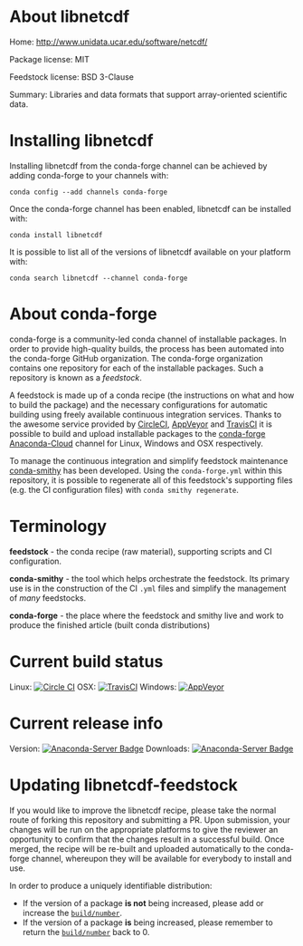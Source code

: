 About libnetcdf
===============

Home: http://www.unidata.ucar.edu/software/netcdf/

Package license: MIT

Feedstock license: BSD 3-Clause

Summary: Libraries and data formats that support array-oriented scientific data.



Installing libnetcdf
====================

Installing libnetcdf from the conda-forge channel can be achieved by adding conda-forge to your channels with:

```
conda config --add channels conda-forge
```

Once the conda-forge channel has been enabled, libnetcdf can be installed with:

```
conda install libnetcdf
```

It is possible to list all of the versions of libnetcdf available on your platform with:

```
conda search libnetcdf --channel conda-forge
```


About conda-forge
=================

conda-forge is a community-led conda channel of installable packages.
In order to provide high-quality builds, the process has been automated into the
conda-forge GitHub organization. The conda-forge organization contains one repository
for each of the installable packages. Such a repository is known as a *feedstock*.

A feedstock is made up of a conda recipe (the instructions on what and how to build
the package) and the necessary configurations for automatic building using freely
available continuous integration services. Thanks to the awesome service provided by
[CircleCI](https://circleci.com/), [AppVeyor](http://www.appveyor.com/)
and [TravisCI](https://travis-ci.org/) it is possible to build and upload installable
packages to the [conda-forge](https://anaconda.org/conda-forge)
[Anaconda-Cloud](http://docs.anaconda.org/) channel for Linux, Windows and OSX respectively.

To manage the continuous integration and simplify feedstock maintenance
[conda-smithy](http://github.com/conda-forge/conda-smithy) has been developed.
Using the ``conda-forge.yml`` within this repository, it is possible to regenerate all of
this feedstock's supporting files (e.g. the CI configuration files) with ``conda smithy regenerate``.


Terminology
===========

**feedstock** - the conda recipe (raw material), supporting scripts and CI configuration.

**conda-smithy** - the tool which helps orchestrate the feedstock.
                   Its primary use is in the construction of the CI ``.yml`` files
                   and simplify the management of *many* feedstocks.

**conda-forge** - the place where the feedstock and smithy live and work to
                  produce the finished article (built conda distributions)

Current build status
====================

Linux: [![Circle CI](https://circleci.com/gh/conda-forge/libnetcdf-feedstock.svg?style=svg)](https://circleci.com/gh/conda-forge/libnetcdf-feedstock)
OSX: [![TravisCI](https://travis-ci.org/conda-forge/libnetcdf-feedstock.svg?branch=master)](https://travis-ci.org/conda-forge/libnetcdf-feedstock)
Windows: [![AppVeyor](https://ci.appveyor.com/api/projects/status/github/conda-forge/libnetcdf-feedstock?svg=True)](https://ci.appveyor.com/project/conda-forge/libnetcdf-feedstock/branch/master)

Current release info
====================
Version: [![Anaconda-Server Badge](https://anaconda.org/conda-forge/libnetcdf/badges/version.svg)](https://anaconda.org/conda-forge/libnetcdf)
Downloads: [![Anaconda-Server Badge](https://anaconda.org/conda-forge/libnetcdf/badges/downloads.svg)](https://anaconda.org/conda-forge/libnetcdf)


Updating libnetcdf-feedstock
============================

If you would like to improve the libnetcdf recipe, please take the normal
route of forking this repository and submitting a PR. Upon submission, your changes will
be run on the appropriate platforms to give the reviewer an opportunity to confirm that the
changes result in a successful build. Once merged, the recipe will be re-built and uploaded
automatically to the conda-forge channel, whereupon they will be available for everybody to
install and use.

In order to produce a uniquely identifiable distribution:
 * If the version of a package **is not** being increased, please add or increase
   the [``build/number``](http://conda.pydata.org/docs/building/meta-yaml.html#build-number-and-string).
 * If the version of a package **is** being increased, please remember to return
   the [``build/number``](http://conda.pydata.org/docs/building/meta-yaml.html#build-number-and-string)
   back to 0.
